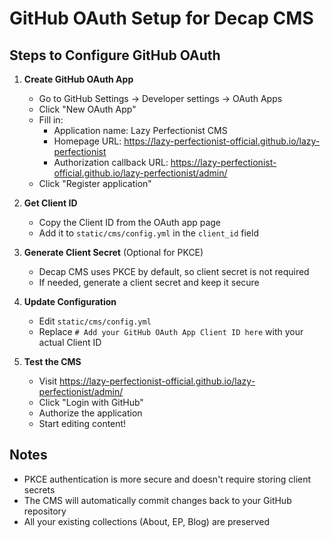 # GitHub OAuth Setup for Decap CMS

## Steps to Configure GitHub OAuth

1. **Create GitHub OAuth App**
   - Go to GitHub Settings → Developer settings → OAuth Apps
   - Click "New OAuth App"
   - Fill in:
     - Application name: Lazy Perfectionist CMS
     - Homepage URL: https://lazy-perfectionist-official.github.io/lazy-perfectionist
     - Authorization callback URL: https://lazy-perfectionist-official.github.io/lazy-perfectionist/admin/
   - Click "Register application"

2. **Get Client ID**
   - Copy the Client ID from the OAuth app page
   - Add it to `static/cms/config.yml` in the `client_id` field

3. **Generate Client Secret** (Optional for PKCE)
   - Decap CMS uses PKCE by default, so client secret is not required
   - If needed, generate a client secret and keep it secure

4. **Update Configuration**
   - Edit `static/cms/config.yml`
   - Replace `# Add your GitHub OAuth App Client ID here` with your actual Client ID

5. **Test the CMS**
   - Visit https://lazy-perfectionist-official.github.io/lazy-perfectionist/admin/
   - Click "Login with GitHub"
   - Authorize the application
   - Start editing content!

## Notes

- PKCE authentication is more secure and doesn't require storing client secrets
- The CMS will automatically commit changes back to your GitHub repository
- All your existing collections (About, EP, Blog) are preserved